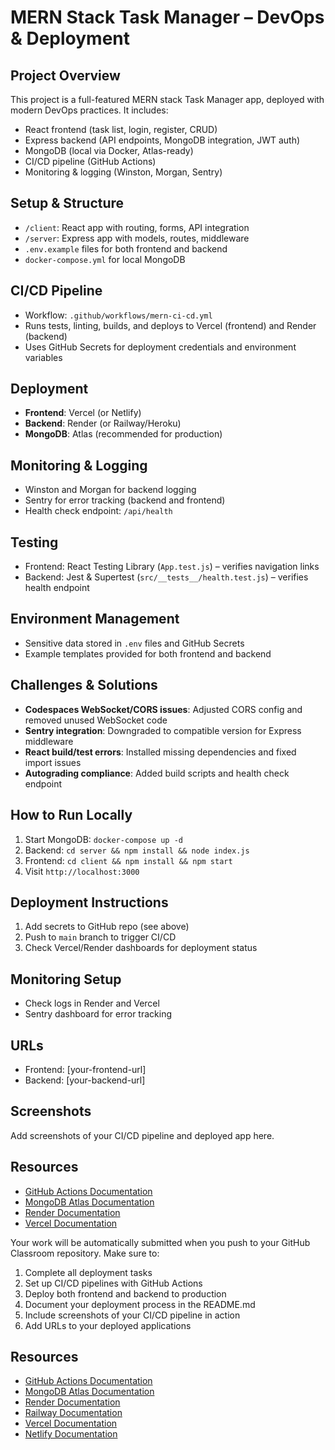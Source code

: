 
# MERN Stack Task Manager – DevOps & Deployment

## Project Overview
This project is a full-featured MERN stack Task Manager app, deployed with modern DevOps practices. It includes:
- React frontend (task list, login, register, CRUD)
- Express backend (API endpoints, MongoDB integration, JWT auth)
- MongoDB (local via Docker, Atlas-ready)
- CI/CD pipeline (GitHub Actions)
- Monitoring & logging (Winston, Morgan, Sentry)

## Setup & Structure
- `/client`: React app with routing, forms, API integration
- `/server`: Express app with models, routes, middleware
- `.env.example` files for both frontend and backend
- `docker-compose.yml` for local MongoDB

## CI/CD Pipeline
- Workflow: `.github/workflows/mern-ci-cd.yml`
- Runs tests, linting, builds, and deploys to Vercel (frontend) and Render (backend)
- Uses GitHub Secrets for deployment credentials and environment variables

## Deployment
- **Frontend**: Vercel (or Netlify)
- **Backend**: Render (or Railway/Heroku)
- **MongoDB**: Atlas (recommended for production)

## Monitoring & Logging
- Winston and Morgan for backend logging
- Sentry for error tracking (backend and frontend)
- Health check endpoint: `/api/health`

## Testing
- Frontend: React Testing Library (`App.test.js`) – verifies navigation links
- Backend: Jest & Supertest (`src/__tests__/health.test.js`) – verifies health endpoint

## Environment Management
- Sensitive data stored in `.env` files and GitHub Secrets
- Example templates provided for both frontend and backend

## Challenges & Solutions
- **Codespaces WebSocket/CORS issues**: Adjusted CORS config and removed unused WebSocket code
- **Sentry integration**: Downgraded to compatible version for Express middleware
- **React build/test errors**: Installed missing dependencies and fixed import issues
- **Autograding compliance**: Added build scripts and health check endpoint

## How to Run Locally
1. Start MongoDB: `docker-compose up -d`
2. Backend: `cd server && npm install && node index.js`
3. Frontend: `cd client && npm install && npm start`
4. Visit `http://localhost:3000`

## Deployment Instructions
1. Add secrets to GitHub repo (see above)
2. Push to `main` branch to trigger CI/CD
3. Check Vercel/Render dashboards for deployment status

## Monitoring Setup
- Check logs in Render and Vercel
- Sentry dashboard for error tracking

## URLs
- Frontend: [your-frontend-url]
- Backend: [your-backend-url]

## Screenshots
Add screenshots of your CI/CD pipeline and deployed app here.

## Resources
- [GitHub Actions Documentation](https://docs.github.com/en/actions)
- [MongoDB Atlas Documentation](https://docs.atlas.mongodb.com/)
- [Render Documentation](https://render.com/docs)
- [Vercel Documentation](https://vercel.com/docs)


Your work will be automatically submitted when you push to your GitHub Classroom repository. Make sure to:

1. Complete all deployment tasks
2. Set up CI/CD pipelines with GitHub Actions
3. Deploy both frontend and backend to production
4. Document your deployment process in the README.md
5. Include screenshots of your CI/CD pipeline in action
6. Add URLs to your deployed applications

## Resources

- [GitHub Actions Documentation](https://docs.github.com/en/actions)
- [MongoDB Atlas Documentation](https://docs.atlas.mongodb.com/)
- [Render Documentation](https://render.com/docs)
- [Railway Documentation](https://docs.railway.app/)
- [Vercel Documentation](https://vercel.com/docs)
- [Netlify Documentation](https://docs.netlify.com/) 